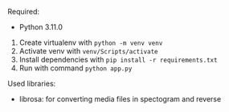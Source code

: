 Required:

- Python 3.11.0

1. Create virtualenv with `python -m venv venv`
2. Activate venv with `venv/Scripts/activate`
3. Install dependencies with `pip install -r requirements.txt`
4. Run with command `python app.py`

Used libraries:
- librosa: for converting media files in spectogram and reverse
